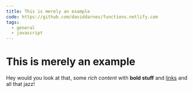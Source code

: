 ```yaml
---
title: This is merely an example
code: https://github.com/daviddarnes/functions.netlify.com
tags:
  - general
  - javascript
---
```

# This is merely an example

Hey would you look at that, some *rich content* with **bold stuff** and [links](https://github.com/daviddarnes/functions.netlify.com) and all that jazz!